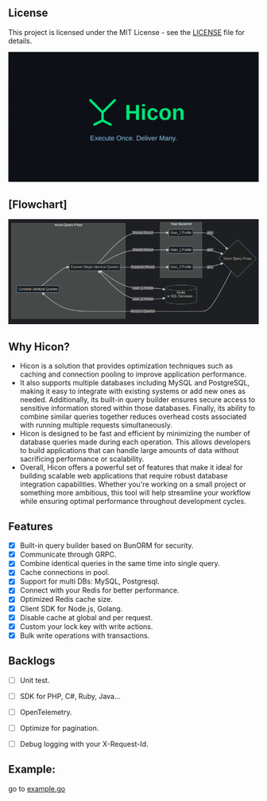 ## License

This project is licensed under the MIT License - see the [LICENSE](LICENSE) file for details.

![img.png](logo.png)

## [Flowchart]

![img.png](flowchart.png)

## Why Hicon?
- Hicon is a solution that provides optimization techniques such as caching and connection pooling to improve application performance.
- It also supports multiple databases including MySQL and PostgreSQL, making it easy to integrate with existing systems or add new ones as needed. Additionally, its built-in query builder ensures secure access to sensitive information stored within those databases. Finally, its ability to combine similar queries together reduces overhead costs associated with running multiple requests simultaneously.
- Hicon is designed to be fast and efficient by minimizing the number of database queries made during each operation. This allows developers to build applications that can handle large amounts of data without sacrificing performance or scalability.
- Overall, Hicon offers a powerful set of features that make it ideal for building scalable web applications that require robust database integration capabilities. Whether you're working on a small project or something more ambitious, this tool will help streamline your workflow while ensuring optimal performance throughout development cycles.

## Features

- [x] Built-in query builder based on BunORM for security.
- [x] Communicate through GRPC.
- [x] Combine identical queries in the same time into single query.
- [x] Cache connections in pool.
- [x] Support for multi DBs: MySQL, Postgresql.
- [x] Connect with your Redis for better performance.
- [x] Optimized Redis cache size.
- [x] Client SDK for Node.js, Golang.
- [x] Disable cache at global and per request.
- [x] Custom your lock key with write actions.
- [x] Bulk write operations with transactions.

## Backlogs

- [ ] Unit test.
- [ ] SDK for PHP, C#, Ruby, Java...
- [ ] OpenTelemetry.
- [ ] Optimize for pagination.
- [ ] Debug logging with your X-Request-Id.


## Example:
go to [example.go](example/example.go)
